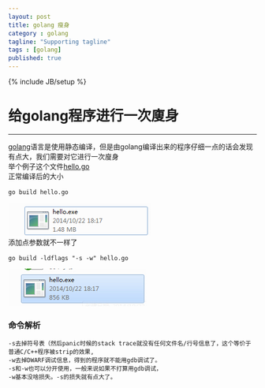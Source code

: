 ```yaml
---
layout: post
title: golang 瘦身
category : golang
tagline: "Supporting tagline"
tags : [golang]
published: true
---
```

{% include JB/setup %}
# 给golang程序进行一次廋身
---
[golang](http://golang.org/)语言是使用静态编译，但是由golang编译出来的程序仔细一点的话会发现有点大，我们需要对它进行一次廋身  
举个例子这个文件[hello.go](https://github.com/novakr/goexample/blob/master/hello.go)  
正常编译后的大小  

	go build hello.go  
![正常编译大小](/image/hello1.jpg)  
添加点参数就不一样了  

	go build -ldflags "-s -w" hello.go 
  
![加参数后编译大小](/image/hello2.jpg)

### 命令解析

	-s去掉符号表（然后panic时候的stack trace就没有任何文件名/行号信息了，这个等价于普通C/C++程序被strip的效果, 
	-w去掉DWARF调试信息，得到的程序就不能用gdb调试了。 
	-s和-w也可以分开使用，一般来说如果不打算用gdb调试， 
	-w基本没啥损失。-s的损失就有点大了。


